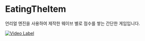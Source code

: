 # EatingTheItem

언리얼 엔진을 사용하여 제작한 웨이브 별로 점수를 쌓는 간단한 게임입니다.

[![Video Label](http://img.youtube.com/vi/hq2zy3_4oKw/0.jpg)](https://youtu.be/hq2zy3_4oKw)
